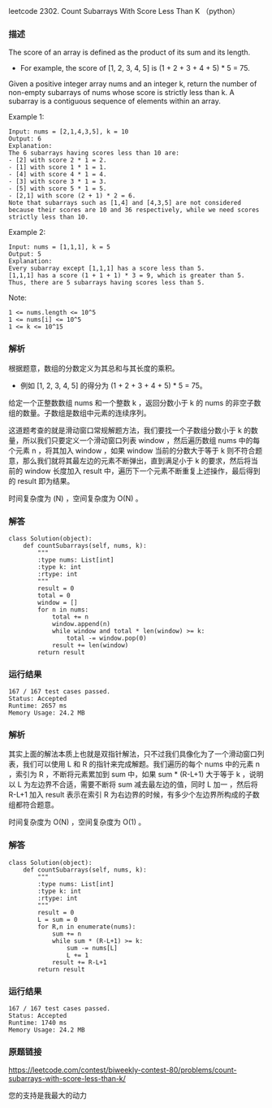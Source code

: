 leetcode 2302. Count Subarrays With Score Less Than K （python）




### 描述


The score of an array is defined as the product of its sum and its length.

* For example, the score of [1, 2, 3, 4, 5] is (1 + 2 + 3 + 4 + 5) * 5 = 75.

Given a positive integer array nums and an integer k, return the number of non-empty subarrays of nums whose score is strictly less than k. A subarray is a contiguous sequence of elements within an array.


Example 1:

	Input: nums = [2,1,4,3,5], k = 10
	Output: 6
	Explanation:
	The 6 subarrays having scores less than 10 are:
	- [2] with score 2 * 1 = 2.
	- [1] with score 1 * 1 = 1.
	- [4] with score 4 * 1 = 4.
	- [3] with score 3 * 1 = 3. 
	- [5] with score 5 * 1 = 5.
	- [2,1] with score (2 + 1) * 2 = 6.
	Note that subarrays such as [1,4] and [4,3,5] are not considered because their scores are 10 and 36 respectively, while we need scores strictly less than 10.

	
Example 2:


	Input: nums = [1,1,1], k = 5
	Output: 5
	Explanation:
	Every subarray except [1,1,1] has a score less than 5.
	[1,1,1] has a score (1 + 1 + 1) * 3 = 9, which is greater than 5.
	Thus, there are 5 subarrays having scores less than 5.




Note:


	1 <= nums.length <= 10^5
	1 <= nums[i] <= 10^5
	1 <= k <= 10^15

### 解析

根据题意，数组的分数定义为其总和与其长度的乘积。

* 例如 [1, 2, 3, 4, 5] 的得分为 (1 + 2 + 3 + 4 + 5) * 5 = 75。

给定一个正整数数组 nums 和一个整数 k ，返回分数小于 k 的 nums 的非空子数组的数量。子数组是数组中元素的连续序列。

这道题考查的就是滑动窗口常规解题方法，我们要找一个子数组分数小于 k 的数量，所以我们只要定义一个滑动窗口列表 window ，然后遍历数组 nums 中的每个元素 n ，将其加入 window ，如果 window 当前的分数大于等于 k 则不符合题意，那么我们就将其最左边的元素不断弹出，直到满足小于 k 的要求，然后将当前的 window 长度加入 result 中，遍历下一个元素不断重复上述操作，最后得到的 result 即为结果。

时间复杂度为 (N) ，空间复杂度为 O(N) 。

### 解答
				

	class Solution(object):
	    def countSubarrays(self, nums, k):
	        """
	        :type nums: List[int]
	        :type k: int
	        :rtype: int
	        """
	        result = 0
	        total = 0
	        window = []
	        for n in nums:
	            total += n
	            window.append(n)
	            while window and total * len(window) >= k:
	                total -= window.pop(0)
	            result += len(window)
	        return result
            	      
			
### 运行结果

	167 / 167 test cases passed.
	Status: Accepted
	Runtime: 2657 ms
	Memory Usage: 24.2 MB

### 解析

其实上面的解法本质上也就是双指针解法，只不过我们具像化为了一个滑动窗口列表，我们可以使用 L 和 R 的指针来完成解题。我们遍历的每个 nums 中的元素 n ，索引为 R ，不断将元素累加到 sum 中，如果 sum \* (R-L+1) 大于等于 k ，说明以 L 为左边界不合适，需要不断将 sum 减去最左边的值，同时 L 加一 ，然后将 R-L+1 加入 result 表示在索引 R 为右边界的时候，有多少个左边界所构成的子数组都符合题意。

时间复杂度为 O(N) ，空间复杂度为 O(1) 。


### 解答

	class Solution(object):
	    def countSubarrays(self, nums, k):
	        """
	        :type nums: List[int]
	        :type k: int
	        :rtype: int
	        """
	        result = 0
	        L = sum = 0
	        for R,n in enumerate(nums):
	            sum += n
	            while sum * (R-L+1) >= k:
	                sum -= nums[L]
	                L += 1
	            result += R-L+1
	        return result
	        
### 运行结果

	167 / 167 test cases passed.
	Status: Accepted
	Runtime: 1740 ms
	Memory Usage: 24.2 MB

### 原题链接



https://leetcode.com/contest/biweekly-contest-80/problems/count-subarrays-with-score-less-than-k/


您的支持是我最大的动力
